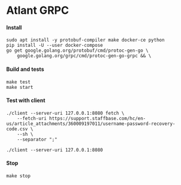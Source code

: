 Atlant GRPC
====================

#### Install

    sudo apt install -y protobuf-compiler make docker-ce python
    pip install -U --user docker-compose
    go get google.golang.org/protobuf/cmd/protoc-gen-go \
        google.golang.org/grpc/cmd/protoc-gen-go-grpc && \
     
#### Build and tests

    make test
    make start

#### Test with client

    ./client --server-uri 127.0.0.1:8080 fetch \
        --fetch-uri https://support.staffbase.com/hc/en-us/article_attachments/360009197011/username-password-recovery-code.csv \
        --sh \
        --separator ";"
        
    ./client --server-uri 127.0.0.1:8080

#### Stop

    make stop
